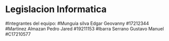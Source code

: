 # Legislacion Informatica
#Integrantes del equipo: 
#Munguía silva Edgar Geovanny #17212344
#Martinez Almazan Pedro Jared #19211153
#Ibarra Serrano Gustavo Manuel #C17210577
